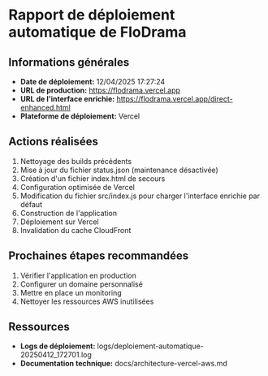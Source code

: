 # Rapport de déploiement automatique de FloDrama

## Informations générales
- **Date de déploiement:** 12/04/2025 17:27:24
- **URL de production:** https://flodrama.vercel.app
- **URL de l'interface enrichie:** https://flodrama.vercel.app/direct-enhanced.html
- **Plateforme de déploiement:** Vercel

## Actions réalisées
1. Nettoyage des builds précédents
2. Mise à jour du fichier status.json (maintenance désactivée)
3. Création d'un fichier index.html de secours
4. Configuration optimisée de Vercel
5. Modification du fichier src/index.js pour charger l'interface enrichie par défaut
6. Construction de l'application
7. Déploiement sur Vercel
8. Invalidation du cache CloudFront

## Prochaines étapes recommandées
1. Vérifier l'application en production
2. Configurer un domaine personnalisé
3. Mettre en place un monitoring
4. Nettoyer les ressources AWS inutilisées

## Ressources
- **Logs de déploiement:** logs/deploiement-automatique-20250412_172701.log
- **Documentation technique:** docs/architecture-vercel-aws.md
